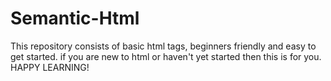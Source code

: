 # Semantic-Html
This repository consists of basic html tags, beginners friendly and easy to get started.
if you are new to html or haven't yet started then this is for you.
HAPPY LEARNING!
